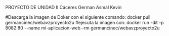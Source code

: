 PROYECTO DE UNIDAD II
Cáceres German
Asmal Kevin

#Descarga la imagen de Doker con el siguiente comando:
docker pull germancinec/webavzproyecto2u
#ejecuta la imagen con: 
docker run -dit -p 8082:80 --name mi-aplicacion-web –rm germancinec/webavzproyecto2u
